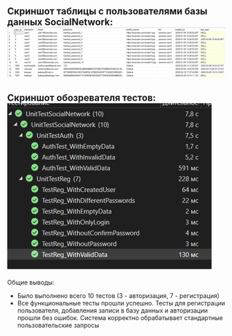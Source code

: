 Скриншот таблицы с пользователями базы данных SocialNetwork:
![UsersTable](image.png)
---
Скриншот обозревателя тестов:
![TestExplorer](image-1.png)
---
Общие выводы:
- Было выполнено всего 10 тестов (3 - авторизация, 7 - регистрация)
- Все функциональные тесты прошли успешно. Тесты для регистрации пользователя, добавления записи в базу данных и авторизации прошли без ошибок. Система корректно обрабатывает стандартные пользовательские запросы